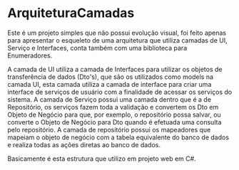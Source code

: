 # ArquiteturaCamadas
Este é um projeto simples que não possui evolução visual, foi feito apenas para apresentar o esqueleto de uma arquitetura que utiliza camadas de UI, Serviço e Interfaces, conta também com uma biblioteca para Enumeradores. 

A camada de UI utiliza a camada de Interfaces para utilizar os objetos de transferência de dados (Dto's), que são os utilizados como models na camada UI, esta camada utiliza a camada de interface para criar uma interface de serviços de usuário com a finalidade de acessar os serviços do sistema. 
A camada de Serviço possui uma camada dentro que é a de Repositório, os serviços fazem toda a validação e convertem os Dto em Objeto de Negócio para que, por exemplo, o repositório possa salvar, ou converte o Objeto de Negócio para Dto quando é efetuada uma consulta pelo repositório. A camada de repositório possui os mapeadores que mapeiam o objeto de negócio com a tabela equivalente do banco de dados e realiza todas as ações diretas ao banco de dados.

Basicamente é esta estrutura que utilizo em projeto web em C#.
